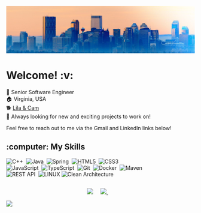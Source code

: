 <img src="images/header.jpg"></img>

<h1> Welcome! :v: </h1> 
 
 :person_in_tuxedo: Senior Software Engineer \
 :house: Virginia, USA \
 :dog2: <a href="https://www.instagram.com/camdenyawns">Lila & Cam</a> \
 :satellite: Always looking for new and exciting projects to work on! 
 
 Feel free to reach out to me via the Gmail and LinkedIn links below!
 
 <h2> 	:computer: My Skills </h2>
 
![C++](https://img.shields.io/badge/-C%2B%2B-red)&nbsp;
![Java](https://img.shields.io/badge/JAVA-007396.svg?&style=flat&logo=java&logoColor=white)&nbsp;
![Spring](https://img.shields.io/badge/SPRING-6DB33F.svg?&style=flat&logo=spring&logoColor=white)&nbsp;
![HTML5](https://img.shields.io/badge/HTML5-E34F26.svg?&style=flat&logo=html5&logoColor=white)&nbsp;
![CSS3](https://img.shields.io/badge/CSS3-%231572B6.svg?&style=flat&logo=css3&logoColor=white)&nbsp;\
![JavaScript](https://img.shields.io/badge/JAVASCRIPT-323330.svg?&style=flat&logo=javascript&logoColor=%23F7DF1E)&nbsp;
![TypeScript](https://img.shields.io/badge/TYPESCRIPT-%23007ACC.svg?&style=flat&logo=typescript&logoColor=white)&nbsp;
![Git](https://img.shields.io/badge/GIT-%23F05033.svg?&style=flat&logo=git&logoColor=white)&nbsp;
![Docker](https://img.shields.io/badge/DOCKER-2496ED.svg?&style=flat&logo=docker&logoColor=white)&nbsp;
![Maven](https://img.shields.io/badge/MAVEN-C71A36.svg?&style=flat&logo=apache-maven)&nbsp;\
![REST API](https://img.shields.io/badge/REST-02569B.svg?&style=flat&logo=rest&logoColor=white)&nbsp;
![LINUX](https://img.shields.io/badge/LINUX-FCC624?style=flat-square&logo=linux&logoColor=black)
![Clean Architecture](https://img.shields.io/badge/CLEAN%20ARCHITECTURE-6DB33F.svg?&style=flat&logoColor=white)&nbsp;

</summary>
<h2></h2>

<p align="center">
  <a href="mailto:connorkhasson@gmail.com"><img src="https://img.shields.io/badge/gmail-%23D14836.svg?&style=for-the-badge&logo=gmail&logoColor=white"/></a>&nbsp;&nbsp;&nbsp;&nbsp;
  <a href="https://www.linkedin.com/in/connor-hasson/"><img src="https://img.shields.io/badge/linkedin-%230077B5.svg?&style=for-the-badge&logo=linkedin&logoColor=white" />          </a>&nbsp;&nbsp;&nbsp;&nbsp;
</center>

![](https://visitor-badge-reloaded.herokuapp.com/badge?page_id=Chasson1992&color=55acb7&style=for-the-badge&logo=Github)
